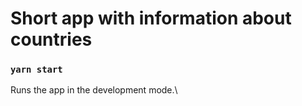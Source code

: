 # Short app with information about countries

### `yarn start`

Runs the app in the development mode.\

